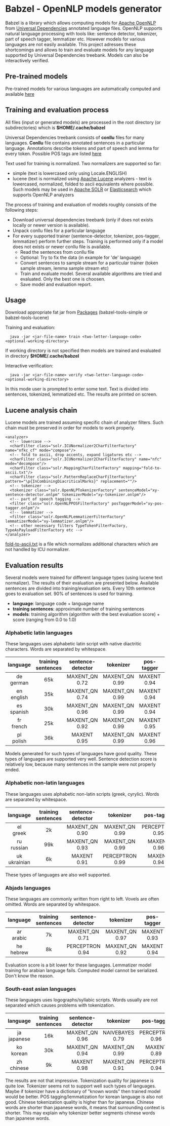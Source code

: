 # Babzel - OpenNLP models generator

Babzel is a library which allows computing models for [Apache OpenNLP](https://opennlp.apache.org) from [Universal Dependencies](https://universaldependencies.org) annotated language files.
OpenNLP supports natural language processing with tools like: sentence detector, tokenizer, part of speech tagger, lemmatizer etc.
However models for various languages are not easily available.
This project adresses these shortcomings and allows to train and evaluate models for any language supported by Universal Dependencies treebank.
Models can also be interactively verified.

## Pre-trained models

Pre-trained models for various languages are automatically computed and available [here](https://abzif.github.io/babzel/models.html)

## Training and evaluation process

All files (input or generated models) are processed in the root directory (or subdirectories) which is **$HOME/.cache/babzel**

Universal Dependencies treebank consists of **conllu** files for many languages. **Conllu** file contains annotated sentences in a particular language. Annotations describe tokens and part of speech and lemma for every token. Possible POS tags are listed [here](https://universaldependencies.org/u/pos)

Text used for training is normalized. Two normalizers are supported so far:
- simple (text is lowercased only using Locale.ENGLISH)
- lucene (text is normalized using [Apache Lucene](https://lucene.apache.org) analyzers - text is lowercased, normalized, folded to ascii equivalents where possible. Such models may be used in [Apache SOLR](https://solr.apache.org) or [Elasticsearch](https://www.elastic.co) which supports OpenNLP analyzers

The process of training and evaluation of models roughly consists of the following steps:
- Download universal dependencies treebank (only if does not exists locally or newer version is available).
- Unpack conllu files for a particular language
- For every supported trainer (sentence-detector, tokenizer, pos-tagger, lemmatizer) perform further steps. Training is performed only if a model does not exists or newer conllu file is available.
  - Read the sentences from conllu file
  - Optional: Try to fix the data (in example for 'de' language)
  - Convert sentences to sample stream for a particular trainer (token sample stream, lemma sample stream etc)
  - Train and evaluate model. Several available algorithms are tried and evaluated. Only the best one is choosen.
  - Save model and evaluation report.

## Usage

Download appropriate fat jar from [Packages](https://github.com/abzif?tab=packages&repo_name=babzel) (babzel-tools-simple or babzel-tools-lucene)

Training and evaluation:
```
  java -jar <jar-file-name> train <two-letter-language-code> <optional-working-directory>
```
If working directory is not specified then models are trained and evaluated in directory **$HOME/.cache/babzel**

Interactive verification:
```
  java -jar <jar-file-name> verify <two-letter-language-code> <optional-working-directory>
```
In this mode user is prompted to enter some text. Text is divided into sentences, tokenized, lemmatized etc. The results are printed on screen.

## Lucene analysis chain

Lucene models are trained assuming specific chain of analyzer filters. Such chain must be preserved in order for models to work properly.

```
<analyzer>
  <!-- lowercase -->
  <charFilter class="solr.ICUNormalizer2CharFilterFactory" name="nfkc_cf" mode="compose"/>
  <!-- fold to ascii, drop accents, expand ligatures etc -->
  <charFilter class="solr.ICUNormalizer2CharFilterFactory" name="nfc" mode="decompose"/>
  <charFilter class="solr.MappingCharFilterFactory" mapping="fold-to-ascii.txt"/>
  <charFilter class="solr.PatternReplaceCharFilterFactory" pattern="\p{InCombiningDiacriticalMarks}" replacement=""/>
  <!-- tokenizer -->
  <tokenizer class="solr.OpenNLPTokenizerFactory" sentenceModel="xy-sentence-detector.onlpm" tokenizerModel="xy-tokenizer.onlpm"/>
  <!-- part of speech tagging -->
  <filter class="solr.OpenNLPPOSFilterFactory" posTaggerModel="xy-pos-tagger.onlpm"/>
  <!-- lemmatizer -->
  <filter class="solr.OpenNLPLemmatizerFilterFactory" lemmatizerModel="xy-lemmatizer.onlpm"/>
  <!-- other necessary filters TypeTokenFilterFactory, TypeAsPayloadFilterFactory etc -->
</analyzer>
```
[fold-to-ascii.txt](babzel-tools-lucene/src/main/resources/org/babzel/tools/util/fold-to-ascii.txt) is a file which normalizes additional characters which are not handled by ICU normalizer.

## Evaluation results

Several models were trained for different language types (using lucene text normalizer). The results of their evaluation are presented below.
Available sentences are divided into training/evaluation sets. Every 10th sentence goes to evaluation set. 90% of sentences is used for training.

- **language**: language code + language name
- **training sentences**: approximate number of training sentences
- **models**: training algorithm (algorithm with the best evaluation score) + score (ranging from 0.0 to 1.0)

### Alphabetic latin languages
These languages uses alphabetic latin script with native diactritic characters. Words are separated by whitespace.

|   language    | training sentences | sentence-detector |     tokenizer     |   pos-tagger   |   lemmatizer   |
| :-----------: | :----------------: | :---------------: | :---------------: | :------------: | :------------: |
| de<br>german  |        65k         | MAXENT_QN<br>0.72 | MAXENT_QN<br>0.99 | MAXENT<br>0.94 | MAXENT<br>0.96 |
| en<br>english |        35k         | MAXENT_QN<br>0.74 | MAXENT_QN<br>0.99 | MAXENT<br>0.94 | MAXENT<br>0.98 |
| es<br>spanish |        30k         | MAXENT_QN<br>0.96 | MAXENT_QN<br>0.99 | MAXENT<br>0.94 | MAXENT<br>0.98 |
| fr<br>french  |        25k         | MAXENT_QN<br>0.92 | MAXENT_QN<br>0.99 | MAXENT<br>0.95 | MAXENT<br>0.98 |
| pl<br>polish  |        36k         |  MAXENT<br>0.95   | MAXENT_QN<br>0.99 | MAXENT<br>0.96 | MAXENT<br>0.96 |

Models generated for such types of languages have good quality.
These types of languages are supported very well.
Sentence detection score is relatively low, because many sentences in the sample were not properly ended.

### Alphabetic non-latin languages
These languages uses alphabetic non-latin scripts (greek, cyrylic). Words are separated by whitespace.

|    language     | training sentences | sentence-detector |     tokenizer      |     pos-tagger     |   lemmatizer   |
| :-------------: | :----------------: | :---------------: | :----------------: | :----------------: | :------------: |
|   el<br>greek   |         2k         | MAXENT_QN<br>0.90 | MAXENT_QN<br>0.99  | PERCEPTRON<br>0.95 | MAXENT<br>0.95 |
|  ru<br>russian  |        99k         | MAXENT_QN<br>0.93 | MAXENT_QN<br>0.99  |   MAXENT<br>0.96   | MAXENT<br>0.97 |
| uk<br>ukrainian |         6k         |  MAXENT<br>0.91   | PERCEPTRON<br>0.99 |   MAXENT<br>0.94   | MAXENT<br>0.94 |

These types of languages are also well supported.

### Abjads languages
These languages are commonly written from right to left. Vovels are often omitted. Words are separated by whitespace.

|   language    | training sentences | sentence-detector  |     tokenizer     |   pos-tagger   |         lemmatizer         |
| :-----------: | :----------------: | :----------------: | :---------------: | :------------: | :------------------------: |
| ar<br>arabic  |         7k         | MAXENT_QN<br>0.71  | MAXENT_QN<br>0.97 | MAXENT<br>0.93 | Serialization<br>exception |
| he<br>hebrew  |         8k         | PERCEPTRON<br>0.94 | MAXENT_QN<br>0.92 | MAXENT<br>0.94 |       MAXENT<br>0.96       |

Evaluation score is a bit lower for these languages.
Lemmatizer model training for arabian language fails. Computed model cannot be serialized. Don't know the reason.

### South-east asian languages
These languages uses logographs/syllabic scripts. Words usually are not separated which causes problems with tokenization.

|    language    | training sentences | sentence-detector |     tokenizer      |     pos-tagger     |   lemmatizer   |
| :------------: | :----------------: | :---------------: | :----------------: | :----------------: | :------------: |
| ja<br>japanese |        16k         | MAXENT_QN<br>0.96 | NAIVEBAYES<br>0.79 | PERCEPTRON<br>0.96 | MAXENT<br>0.97 |
|  ko<br>korean  |        30k         | MAXENT_QN<br>0.94 | MAXENT_QN<br>0.99  |   MAXENT<br>0.89   | MAXENT<br>0.90 |
| zh<br>chinese  |         9k         |  MAXENT<br>0.98   | MAXENT_QN<br>0.91  | PERCEPTRON<br>0.94 | MAXENT<br>0.99 |

The results are not that impressive.
Tokenization quality for japanese is quite low. Tokenizer seems not to support well such types of languages.
Maybe if tokenizer have a dictionary of "known words" then trained model would be better.
POS tagging/lemmatization for korean language is also not good.
Chinese tokenization quality is higher than for japanese.
Chinese words are shorter than japanese words, it means that surrounding context is shorter.
This may explain why tokenizer better segments chinese words than japanese words.
